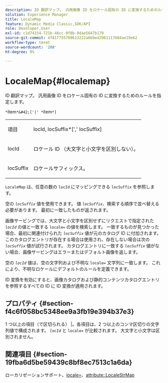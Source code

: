 ```yaml
---
description: ID 翻訳マップ。 汎用画像 ID をロケール固有の ID に変換するためのルールを指定します。
solution: Experience Manager
title: LocaleMap
feature: Dynamic Media Classic,SDK/API
role: Developer,User
exl-id: c1d74154-721b-46cc-9f0b-8dae5647b179
source-git-commit: 4f81f755789613222a66bed2961117604ae19e62
workflow-type: tm+mt
source-wordcount: '208'
ht-degree: 0%

---
```


# LocaleMap{#localemap}

ID 翻訳マップ。 汎用画像 ID をロケール固有の ID に変換するためのルールを指定します。

`*`item`*&#42;['|' *`item`*]`

<table id="simpletable_A6DD1A28F8ED4178A8ADDB2F3AEFC402"> 
 <tr class="strow"> 
  <td class="stentry"> <p><span class="varname"> 項目 </span> </p></td> 
  <td class="stentry"> <p><span class="varname"> locId</span>,<span class="varname"> locSuffix</span>*[','<span class="varname"> locSuffix</span>] </p></td> 
 </tr> 
 <tr class="strow"> 
  <td class="stentry"> <p><span class="varname"> locId</span> </p></td> 
  <td class="stentry"> <p>ロケール ID （大文字と小文字を区別しない）。 </p></td> 
 </tr> 
 <tr class="strow"> 
  <td class="stentry"> <p><span class="varname"> locSuffix</span> </p></td> 
  <td class="stentry"> <p>ロケールサフィックス。 </p></td> 
 </tr> 
</table>

`LocaleMap` は、任意の数の `locId` にマッピングできる `locSuffix` を参照します。

空の *`locSuffix`* 値を使用できます。 値 *`locSuffix`*、検索する順序で並べ替える必要があります。 最初に一致したものが返されます。

画像サービングでは、大文字と小文字を区別せずにリクエストで指定された *`locId`* の値と一致する `locale=` の値を検索します。 一致するものが見つかった場合、最初に関連付けられた *`locSuffix`* 値が元のカタログ ID に付加されます。 このカタログエントリが存在する場合は使用され、存在しない場合は次の *`locSuffix`* 値が試行されます。 カタログエントリに一致する *`locSuffix`* 値がない場合、画像サービングはエラーまたはデフォルト画像を返します。

空の *`locId`* 値は、空の文字列および不明な `locale=` 文字列に一致します。 これにより、不明なロケールにデフォルトのルールを定義できます。

ID 変換を有効にすると、画像カタログおよび静的コンテンツカタログエントリを参照するすべての ID に ID 変換が適用されます。

## プロパティ {#section-f4c6f058bc5348ee9a3fb19e394b37e3}

1 つ以上の項目（で区切られる） |。各項目は、2 つ以上のコンマ区切りの文字列値で構成されます。 *`locId`* と `locale=` が比較されます。 大文字と小文字は区別されません。

## 関連項目 {#section-19fba6d5be59439c8bf8ec7513c1a6da}

ローカリゼーションサポート、[locale=](../../../../../is-api/http-ref/image-serving-api-ref/c-http-protocol-reference/c-command-reference/r-locale.md#reference-8a846b2fbc004a12821b956ed3b25cfb)、[attribute::LocaleStrMap](../../../../../is-api/image-catalog/image-serving-api-ref/c-image-catalog-reference/c-attributes-reference/r-localestrmap.md#reference-98c42070a4bc4baf92537132be2b5b1e)
